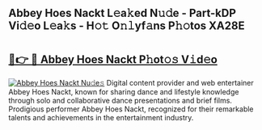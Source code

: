 ## Abbey Hoes Nackt L𝚎a𝚔ed N𝚞𝚍e - Part-kDP Vi𝚍𝚎o L𝚎a𝚔s - H𝚘𝚝 O𝚗𝚕yf𝚊ns P𝚑𝚘tos XA28E

# <h2><a href="http://kfae0t.oniu.top/?m=Abbey+Hoes+Nackt">🔗👉 🔴 Abbey Hoes Nackt P𝚑ot𝚘𝚜 V𝚒d𝚎o</a></h2>

[![Abbey Hoes Nackt Nu𝚍e𝚜](https://i.imgur.com/0qMVB7G.gif)](http://kfae0t.oniu.top/?m=Abbey+Hoes+Nackt)
Digital content provider and web entertainer Abbey Hoes Nackt, known for sharing dance and lifestyle knowledge through solo and collaborative dance presentations and brief films. Prodigious performer Abbey Hoes Nackt, recognized for their remarkable talents and achievements in the entertainment industry.  
